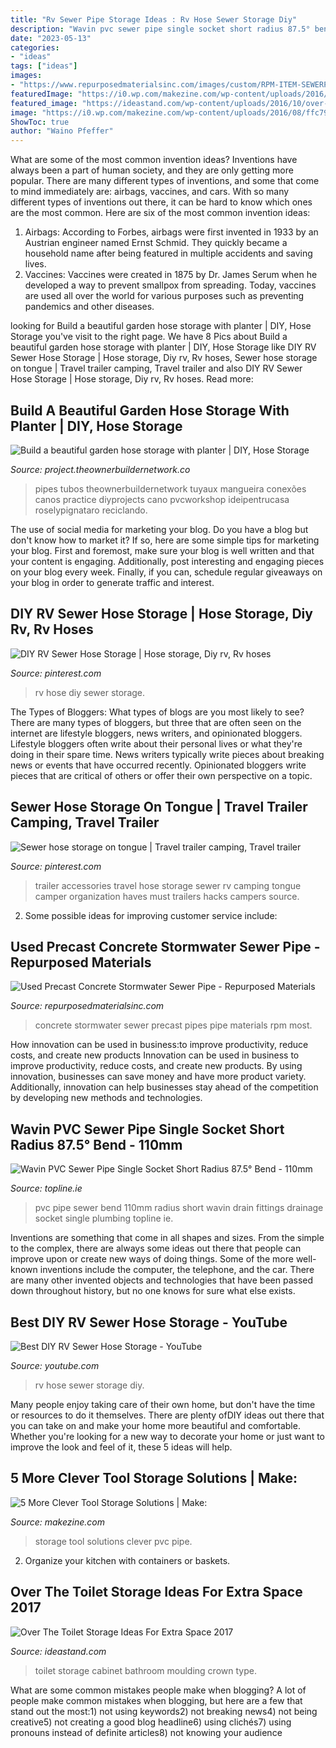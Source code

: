 ```yaml
---
title: "Rv Sewer Pipe Storage Ideas : Rv Hose Sewer Storage Diy"
description: "Wavin pvc sewer pipe single socket short radius 87.5° bend"
date: "2023-05-13"
categories:
- "ideas"
tags: ["ideas"]
images:
- "https://www.repurposedmaterialsinc.com/images/custom/RPM-ITEM-SEWERPIPE.jpg"
featuredImage: "https://i0.wp.com/makezine.com/wp-content/uploads/2016/08/ffc79cd23c97fec3103d2783af35aceb.jpg?resize=564%2C751"
featured_image: "https://ideastand.com/wp-content/uploads/2016/10/over-the-toilet-storage/46-over-the-toilet-storage-ideas.jpg"
image: "https://i0.wp.com/makezine.com/wp-content/uploads/2016/08/ffc79cd23c97fec3103d2783af35aceb.jpg?resize=564%2C751"
ShowToc: true
author: "Waino Pfeffer"
---
```



What are some of the most common invention ideas?
Inventions have always been a part of human society, and they are only getting more popular. There are many different types of inventions, and some that come to mind immediately are: airbags, vaccines, and cars. With so many different types of inventions out there, it can be hard to know which ones are the most common. Here are six of the most common invention ideas: 
1) Airbags: According to Forbes, airbags were first invented in 1933 by an Austrian engineer named Ernst Schmid. They quickly became a household name after being featured in multiple accidents and saving lives. 
2) Vaccines: Vaccines were created in 1875 by Dr. James Serum when he developed a way to prevent smallpox from spreading. Today, vaccines are used all over the world for various purposes such as preventing pandemics and other diseases.

	

		
looking for Build a beautiful garden hose storage with planter | DIY, Hose Storage you've visit to the right page. We have 8 Pics about Build a beautiful garden hose storage with planter | DIY, Hose Storage like DIY RV Sewer Hose Storage | Hose storage, Diy rv, Rv hoses, Sewer hose storage on tongue | Travel trailer camping, Travel trailer and also DIY RV Sewer Hose Storage | Hose storage, Diy rv, Rv hoses. Read more:
		
    
## Build A Beautiful Garden Hose Storage With Planter | DIY, Hose Storage

<img loading=lazy src="https://project.theownerbuildernetwork.co/files/2017/03/Garden-Hose-Storage-Ideas-14.jpg" onerror="this.onerror=null;this.src='https://tse4.mm.bing.net/th?id=OIP.wtRZfBzWb8Xd8Whtz-9UyAHaLH&amp;pid=15.1';" alt="Build a beautiful garden hose storage with planter | DIY, Hose Storage">

_Source: project.theownerbuildernetwork.co_

>pipes tubos theownerbuildernetwork tuyaux mangueira conexões canos practice diyprojects cano pvcworkshop ideipentrucasa roselypignataro reciclando. 

	

The use of social media for marketing your blog.
Do you have a blog but don't know how to market it? If so, here are some simple tips for marketing your blog. First and foremost, make sure your blog is well written and that your content is engaging. Additionally, post interesting and engaging pieces on your blog every week. Finally, if you can, schedule regular giveaways on your blog in order to generate traffic and interest.

    
## DIY RV Sewer Hose Storage | Hose Storage, Diy Rv, Rv Hoses

<img loading=lazy src="https://i.pinimg.com/736x/ac/4a/6f/ac4a6f5813956e555a762d1f81859a39.jpg" onerror="this.onerror=null;this.src='https://tse3.mm.bing.net/th?id=OIP.D5w-KDASbvML6hrFny3gTwHaFi&amp;pid=15.1';" alt="DIY RV Sewer Hose Storage | Hose storage, Diy rv, Rv hoses">

_Source: pinterest.com_

>rv hose diy sewer storage. 

	

The Types of Bloggers: What types of blogs are you most likely to see?
There are many types of bloggers, but three that are often seen on the internet are lifestyle bloggers, news writers, and opinionated bloggers. Lifestyle bloggers often write about their personal lives or what they're doing in their spare time. News writers typically write pieces about breaking news or events that have occurred recently. Opinionated bloggers write pieces that are critical of others or offer their own perspective on a topic.

    
## Sewer Hose Storage On Tongue | Travel Trailer Camping, Travel Trailer

<img loading=lazy src="https://i.pinimg.com/originals/0a/aa/7b/0aaa7b8962b62db285b109552d48e070.jpg" onerror="this.onerror=null;this.src='https://tse1.mm.bing.net/th?id=OIP.FC50fE9sjMai66Y3vWyXwgHaFj&amp;pid=15.1';" alt="Sewer hose storage on tongue | Travel trailer camping, Travel trailer">

_Source: pinterest.com_

>trailer accessories travel hose storage sewer rv camping tongue camper organization haves must trailers hacks campers source. 

	

2. Some possible ideas for improving customer service include: 

    
## Used Precast Concrete Stormwater Sewer Pipe - Repurposed Materials

<img loading=lazy src="https://www.repurposedmaterialsinc.com/images/custom/RPM-ITEM-SEWERPIPE.jpg" onerror="this.onerror=null;this.src='https://tse1.mm.bing.net/th?id=OIP.aluijF9muktySi-hG9wNMgHaEA&amp;pid=15.1';" alt="Used Precast Concrete Stormwater Sewer Pipe - Repurposed Materials">

_Source: repurposedmaterialsinc.com_

>concrete stormwater sewer precast pipes pipe materials rpm most. 

	

How innovation can be used in business:to improve productivity, reduce costs, and create new products
Innovation can be used in business to improve productivity, reduce costs, and create new products. By using innovation, businesses can save money and have more product variety. Additionally, innovation can help businesses stay ahead of the competition by developing new methods and technologies.

    
## Wavin PVC Sewer Pipe Single Socket Short Radius 87.5° Bend - 110mm

<img loading=lazy src="http://www.topline.ie/images/ProductImages/5098987006073.jpg?width=1200&amp;height=627" onerror="this.onerror=null;this.src='https://tse4.mm.bing.net/th?id=OIP.JpsolTYyg0rDq4tOJsHtnwHaHG&amp;pid=15.1';" alt="Wavin PVC Sewer Pipe Single Socket Short Radius 87.5° Bend - 110mm">

_Source: topline.ie_

>pvc pipe sewer bend 110mm radius short wavin drain fittings drainage socket single plumbing topline ie. 

	

Inventions are something that come in all shapes and sizes. From the simple to the complex, there are always some ideas out there that people can improve upon or create new ways of doing things. Some of the more well-known inventions include the computer, the telephone, and the car. There are many other invented objects and technologies that have been passed down throughout history, but no one knows for sure what else exists.

    
## Best DIY RV Sewer Hose Storage - YouTube

<img loading=lazy src="https://i.ytimg.com/vi/9FVV6t0R2uU/maxresdefault.jpg" onerror="this.onerror=null;this.src='https://tse3.mm.bing.net/th?id=OIP.p4HXj7D72PQY69-ilOzATgHaEK&amp;pid=15.1';" alt="Best DIY RV Sewer Hose Storage - YouTube">

_Source: youtube.com_

>rv hose sewer storage diy. 

	

Many people enjoy taking care of their own home, but don't have the time or resources to do it themselves. There are plenty ofDIY ideas out there that you can take on and make your home more beautiful and comfortable. Whether you're looking for a new way to decorate your home or just want to improve the look and feel of it, these 5 ideas will help.

    
## 5 More Clever Tool Storage Solutions | Make:

<img loading=lazy src="https://i0.wp.com/makezine.com/wp-content/uploads/2016/08/ffc79cd23c97fec3103d2783af35aceb.jpg?resize=564%2C751" onerror="this.onerror=null;this.src='https://tse3.mm.bing.net/th?id=OIP.FVi5LWxt1D1QCdZe9RmDZwHaJ3&amp;pid=15.1';" alt="5 More Clever Tool Storage Solutions | Make:">

_Source: makezine.com_

>storage tool solutions clever pvc pipe. 

	

2. Organize your kitchen with containers or baskets.

    
## Over The Toilet Storage Ideas For Extra Space 2017

<img loading=lazy src="https://ideastand.com/wp-content/uploads/2016/10/over-the-toilet-storage/46-over-the-toilet-storage-ideas.jpg" onerror="this.onerror=null;this.src='https://tse4.mm.bing.net/th?id=OIP.u3SbrYi4l5_q2BRH0s1u6AHaLH&amp;pid=15.1';" alt="Over The Toilet Storage Ideas For Extra Space 2017">

_Source: ideastand.com_

>toilet storage cabinet bathroom moulding crown type. 

	

What are some common mistakes people make when blogging?
A lot of people make common mistakes when blogging, but here are a few that stand out the most:1) not using keywords2) not breaking news4) not being creative5) not creating a good blog headline6) using clichés7) using pronouns instead of definite articles8) not knowing your audience

